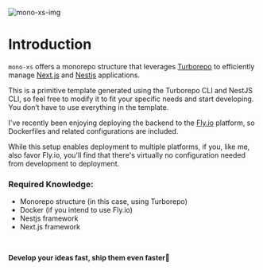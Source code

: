 ![mono-xs-img](https://github.com/user-attachments/assets/d488eb4e-33b4-4a57-b94e-733cbe742535)

# Introduction

`mono-xs` offers a monorepo structure that leverages [Turborepo](https://turbo.build/repo/docs) to efficiently manage [Next.js](https://nextjs.org) and [Nestjs](https://nestjs.com) applications.

This is a primitive template generated using the Turborepo CLI and NestJS CLI, so feel free to modify it to fit your specific needs and start developing. You don’t have to use everything in the template.

I've recently been enjoying deploying the backend to the [Fly.io](https://fly.io) platform, so Dockerfiles and related configurations are included.

While this setup enables deployment to multiple platforms, if you, like me, also favor Fly.io, you'll find that there's virtually no configuration needed from development to deployment.

### Required Knowledge:

- Monorepo structure (in this case, using Turborepo)
- Docker (if you intend to use Fly.io)
- Nestjs framework
- Next.js framework

<br/>

**Develop your ideas fast, ship them even faster🚀**
